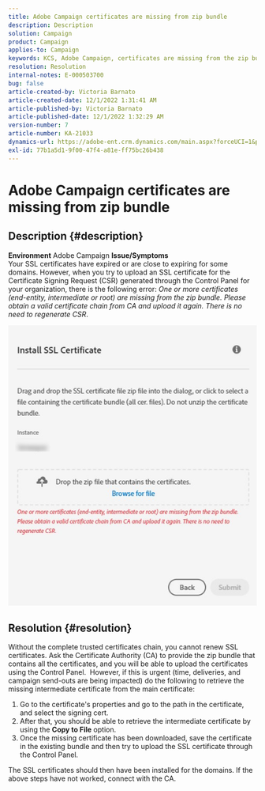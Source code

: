 ```yaml
---
title: Adobe Campaign certificates are missing from zip bundle
description: Description
solution: Campaign
product: Campaign
applies-to: Campaign
keywords: KCS, Adobe Campaign, certificates are missing from the zip bundle, ssl, domain, control panel
resolution: Resolution
internal-notes: E-000503700
bug: false
article-created-by: Victoria Barnato
article-created-date: 12/1/2022 1:31:41 AM
article-published-by: Victoria Barnato
article-published-date: 12/1/2022 1:32:29 AM
version-number: 7
article-number: KA-21033
dynamics-url: https://adobe-ent.crm.dynamics.com/main.aspx?forceUCI=1&pagetype=entityrecord&etn=knowledgearticle&id=b86b4de6-1771-ed11-9561-6045bd006a22
exl-id: 77b1a5d1-9f00-47f4-a81e-ff75bc26b438
---
```

# Adobe Campaign certificates are missing from zip bundle

## Description {#description}

<b>Environment</b>
Adobe Campaign
<b>Issue/Symptoms</b>
 <br>
Your SSL certificates have expired or are close to expiring for some domains. However, when you try to upload an SSL certificate for the Certificate Signing Request (CSR) generated through the Control Panel for your organization, there is the following error: *One or more certificates (end-entity, intermediate or root) are missing from the zip bundle. Please obtain a valid certificate chain from CA and upload it again. There is no need to regenerate CSR*.


![](assets/___b96b4de6-1771-ed11-9561-6045bd006a22___.png)


## Resolution {#resolution}


Without the complete trusted certificates chain, you cannot renew SSL certificates. Ask the Certificate Authority (CA) to provide the zip bundle that contains all the certificates, and you will be able to upload the certificates using the Control Panel.  However, if this is urgent (time, deliveries, and campaign send-outs are being impacted) do the following to ​​​​​​retrieve the missing intermediate certificate from the main certificate:

1. Go to the certificate's properties and go to the path in the certificate, and select the signing cert.
2. After that, you should be able to retrieve the intermediate certificate by using the <b>Copy to File</b> option.
3. Once the missing certificate has been downloaded, save the certificate in the existing bundle and then try to upload the SSL certificate through the Control Panel.


The SSL certificates should then have been installed for the domains. If the above steps have not worked, connect with the CA.
